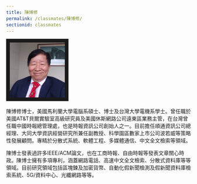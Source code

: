 ```yaml
---
title: 陳博修
permalink: /classmates/陳博修/
sectionid: classmates
---
```


<img src="/img/classmate_陳博修.png"
     alt="Photo of Dr. 陳博修"
     width="150" border="10" />

陳博修博士，美國馬利蘭大學電腦系碩士、博士及台灣大學電機系學士。曾任職於美國AT&T貝爾實驗室高級研究員及美國休斯網路公司遠東區業務主管，在台灣曾任職中國時報總管理處，也是時報資訊公司創始人之一。目前擔任順通資訊公司總經理、大同大學資訊經營研究所兼任副教授、科學園區數家上市公司波若威等策略性發展顧問。專精於分散式系統、軟體工程、多媒體通信、中文全文檢索等領域。

陳博士發表過許多IEEE/ACM論文，也在工商時報、自由時報等發表文章關心時政。陳博士擁有多項專利，涵蓋網路電話、高速中文全文檢索、分散式資料庫等等領域。目前研究領域包括區塊鍊及加密貨幣、自動化假新聞檢測及假新聞資料庫檢索系統、5G/資料中心、光纖網路等等。
